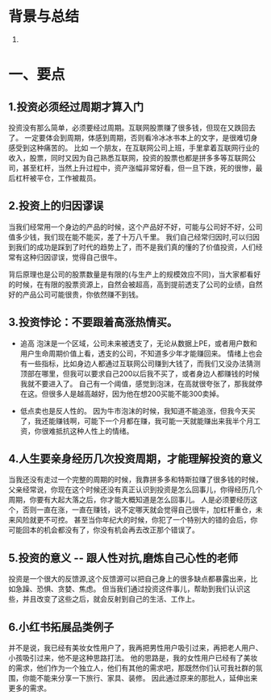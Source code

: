 # 背景与总结
1.

# 一、要点
## 1.投资必须经过周期才算入门
投资没有那么简单，必须要经过周期。互联网股票赚了很多钱，但现在又跌回去了。
一定要体会到周期，体感到周期，否则看冷冰冰书本上的文字，是很难切身感受到这种痛苦的。
比如 一个朋友，在互联网公司上班，手里拿着互联网行业的收入，股票，同时又因为自己熟悉互联网，投资的股票也都是拼多多等互联网公司，甚至杠杆，当然上升过程中，资产涨幅非常好看，但一旦下跌，死的很惨，最后杠杆被平仓，工作被裁员。

## 2.投资上的归因谬误
当我们经常用一个身边的产品的时候，这个产品好不好，可能与公司好不好，公司值多少钱，我们现在能不能买，差了十万八千里。
我们自己经常归因时,可以归因到我们的成功是踩到了时代的趋势上了，而不是我们真的懂的了价值投资，人们经常有这种归因谬误，觉得自己很牛。

背后原理也是公司的股票数量是有限的(与生产上的规模效应不同)，当大家都看好的时候，在有限的股票资源上，自然会被超高，高到提前透支了公司的业绩，自然好的产品公司可能很贵，你依然赚不到钱。

## 3.投资悖论：不要跟着高涨热情买。
* 追高
泡沫是一个区域，公司未来被透支了，无论从数据上PE，或者用户数和用户生命周期价值上看，透支的公司，不知道多少年才能赚回来。
情绪上也会有一些指标，比如身边人都通过互联网公司赚到大钱了，而我们又没办法猜测顶部在哪里，但我可以要求自己200以后我不买了，或者身边人都赚钱的时候我就不要进入了。
自己有一个阈值，感觉到泡沫，在高就很夸张了，那我就停在这。但很多人是越高越好，因为他在想200买能不能300卖掉。

* 低点卖也是反人性的。
因为牛市泡沫的时候，我知道不能追涨，但我今天买了，我还能赚钱啊，可能下一个月都在赚，我可能一天就能赚出来我半个月工资，你很难抵抗这种人性上的情绪。

## 4.人生要亲身经历几次投资周期，才能理解投资的意义
当我还没有走过一个完整的周期的时候，我靠拼多多和特斯拉赚了很多钱的时候，父亲经常说，你现在这个时候还没有真正认识到投资是怎么回事儿，你得经历几个周期，你要有大起大落之后，你才能大概知道是怎么回事儿。
人是必须要经历这个，否则一直在涨，一直在赚钱，说不定哪天就会觉得自己很牛，加杠杆重仓，未来风险就更不可控。
甚至当你年纪大的时候，你犯了一个特别大的错的会后，你可能回本的机会都没有了，你没有机会再去改正那个错误了。

## 5.投资的意义 -- 跟人性对抗,磨炼自己心性的老师
投资是一个很大的反馈源,这个反馈源可以把自己身上的很多缺点都暴露出来，比如急躁、恐惧、贪婪、焦虑。
但当我们通过投资这件事儿，帮助到我们认识这些，并且改变了这些之后，就会反射到自己的生活、工作上。

## 6.小红书拓展品类例子
并不是说，我已经有美妆女性用户了，我再把男性用户吸引过来，再把老人用户、小孩吸引过来，他不是这种思路打法。
他的思路是，我的女性用户已经有了美妆的需求，他们作为一个独立人，他们有其他的需求吧，那既然你们认可我社群的氛围，你能不能来分享一下旅行、家具、装修。
因此通过原来的那批人，延伸出来更多的需求。
